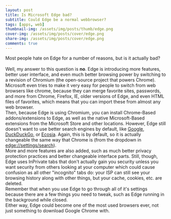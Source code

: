 ```yaml
---
layout: post
title: Is Microsoft Edge bad?
subtitle: Could Edge be a normal webbrowser?
tags: [apps, web]
thumbnail-img: /assets/img/posts/thumb/edge.png
cover-img: /assets/img/posts/cover/edge.png
share-img: /assets/img/posts/cover/edge.png
comments: true
---
```


Most people hate on Edge for a number of reasons, but is it actually bad?  
<br/>
Well, my answer to this question is **no**.
Edge is introducing more features, better user interface, and even much better browsing power by switching to a revision of Chromium (the open-source project that powers Chrome). Microsoft even tries to make it very easy for people to switch from web browsers like chrome, because they can merge favorite sites, passwords, and more from Chrome, Firefox, IE, older versions of Edge, and even HTML files of favorites, which means that you can import these from almost any web browser.  
Then, because Edge is using Chromium, you can install Chrome-Based addons/extensions to Edge, as well as the native Microsoft-Based extensions from the Microsoft Store and other locations. However, Edge still doesn't want to use better search engines by default, like [Google](https://www.google.com/), [DuckDuckGo](https://www.duckduckgo.com/), or [Ecosia](https://www.ecosia.org/). Again, this is by default, so it is actually changeable the same way that Chrome is (from the dropdown in [edge://settings/search](edge://settings/search)).  
More and more features are also added, such as much better privacy protection practices and better changeable interface parts. Still, though, Edge uses InPrivate tabs that don't actually gain you security unless you want security from others looking at your computer which could cause confusion as all other "incognito" tabs do: your ISP can still see your browsing history along with other things, but your cache, cookies, etc. are deleted.  
Remember that when you use Edge to go through all of it's settings because there are a few things you need to tweak, such as Edge running in the background while closed.  
Either way, Edge could become one of the most used browsers ever, not just something to download Google Chrome with.

